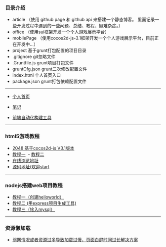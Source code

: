 ### 目录介绍
- article （使用 github page 和 github api 来搭建一个静态博客。 里面记录一些开发过程中遇到的一些问题、总结、教程、疑难杂症。）
- office （使用sui框架开发一个个人游戏展示平台）
- mobilePage （使用cocos2d-js-3.1框架开发一个个人游戏展示平台，目前正在开发中...）
- project 基于grunt打包配置的项目目录
- .gitignore git忽略文件
- .Gruntfile.js grunt项目打包文件
- gruntCfg.json grunt二次修改配置文件
- index.html 个人首页入口
- package.json grunt打包依赖配置文件
----------------------------------------------------------------------------------------------------------
- [个人首页](https://zhongdz.github.io/)

- [笔记](https://zhongdz.github.io/article/index.html#all)

- [前端自动化构建工具](https://github.com/zhongDZ/gruntTest)
----------------------------------------------------------------------------------------------------------
### html5游戏教程
 - [2048 基于cocos2d-js V3.1版本](#)
  - [教程一](https://github.com/zhongDZ/zhongdz.github.com/issues/30)
  - [教程二](https://github.com/zhongDZ/zhongdz.github.com/issues/31)
  - [在线浏览地址](https://zhongdz.github.io/openSource/game_2048/startup.html)
  - [源码地址(欢迎star)](https://github.com/zhongDZ/openSource)
----------------------------------------------------------------------------------------------------------
### nodejs搭建web项目教程
 - [教程一（创建helloworld）](https://github.com/zhongDZ/zhongdz.github.com/issues/46)
 - [教程二 (用express项目生成工具)](https://github.com/zhongDZ/zhongdz.github.com/issues/47)
 - [教程三（接入mysql）](https://github.com/zhongDZ/zhongdz.github.com/issues/48)
----------------------------------------------------------------------------------------------------------
 ### 资源懒加载
 - [弱网情况或者资源过多导致加载过慢，页面白屏时间过长解决方案](https://github.com/zhongDZ/zhongdz.github.com/issues/26)

